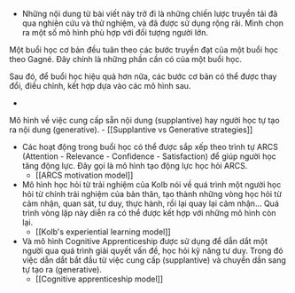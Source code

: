 - Những nội dung từ bài viết này trở đi là những chiến lược truyền tải đã qua nghiên cứu và thử nghiệm, và đã được sử dụng rộng rãi. Mình chọn ra một số mô hình phù hợp với đối tượng người lớn.

Một buổi học cơ bản đều tuân theo các bước truyền đạt của một buổi học theo Gagné. Đây chính là những phần cần có của một buổi học.

Sau đó, để buổi học hiệu quả hơn nữa, các bước cơ bản có thể được thay đổi, điều chỉnh, kết hợp dựa vào các mô hình sau.

- 
Mô hình về việc cung cấp sẵn nội dung (supplantive) hay người học tự tạo ra nội dung (generative).
    - [[Supplantive vs Generative strategies]]
- Các hoạt động trong buổi học có thể được sắp xếp theo trình tự ARCS (Attention - Relevance - Confidence - Satisfaction) để giúp người học tăng động lực. Đây gọi là mô hình tạo động lực học hỏi ARCS.
    - [[ARCS motivation model]]
- Mô hình học hỏi từ trải nghiệm của Kolb nói về quá trình một người học hỏi từ chính trải nghiệm của bản thân, tạo thành những vòng học hỏi từ cảm nhận, quan sát, tư duy, thực hành, rồi lại quay lại cảm nhận… Quá trình vòng lặp này diễn ra có thể được kết hợp với những mô hình còn lại.
    - [[Kolb's experiential learning model]]
- Và mô hình Cognitive Apprenticeship được sử dụng để dẫn dắt một người qua quá trình giải quyết vấn đề, học hỏi kỹ năng tư duy. Trong đó việc dẫn dắt bắt đầu từ việc cung cấp (supplantive) và chuyển dần sang tự tạo ra (generative).
    - [[Cognitive apprenticeship model]]


